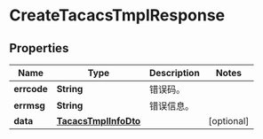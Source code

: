 
# CreateTacacsTmplResponse

## Properties
Name | Type | Description | Notes
------------ | ------------- | ------------- | -------------
**errcode** | **String** | 错误码。 | 
**errmsg** | **String** | 错误信息。 | 
**data** | [**TacacsTmplInfoDto**](TacacsTmplInfoDto.md) |  |  [optional]



